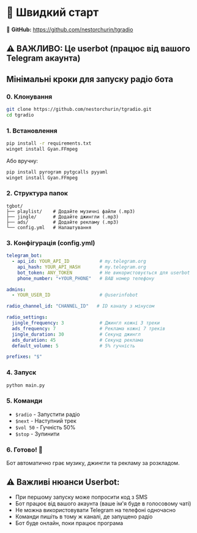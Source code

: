 # 🚀 Швидкий старт

🔗 **GitHub:** https://github.com/nestorchurin/tgradio

## ⚠️ ВАЖЛИВО: Це userbot (працює від вашого Telegram акаунта)

## Мінімальні кроки для запуску радіо бота

### 0. Клонування
```bash
git clone https://github.com/nestorchurin/tgradio.git
cd tgradio
```

### 1. Встановлення
```bash
pip install -r requirements.txt
winget install Gyan.FFmpeg
```

Або вручну:
```bash
pip install pyrogram pytgcalls pyyaml
winget install Gyan.FFmpeg
```

### 2. Структура папок
```
tgbot/
├── playlist/    # Додайте музичні файли (.mp3)
├── jingle/      # Додайте джингли (.mp3) 
├── ads/         # Додайте рекламу (.mp3)
└── config.yml   # Налаштування
```

### 3. Конфігурація (config.yml)
```yaml
telegram_bot:
  - api_id: YOUR_API_ID           # my.telegram.org
    api_hash: YOUR_API_HASH       # my.telegram.org  
    bot_token: ANY_TOKEN          # Не використовується для userbot
    phone_number: "+YOUR_PHONE"   # ВАШ номер телефону

admins:
  - YOUR_USER_ID                  # @userinfobot

radio_channel_id: "CHANNEL_ID"   # ID каналу з мінусом

radio_settings:
  jingle_frequency: 3             # Джингл кожні 3 треки
  ads_frequency: 7                # Реклама кожні 7 треків
  jingle_duration: 30             # Секунд джингл
  ads_duration: 45                # Секунд реклама
  default_volume: 5               # 5% гучність

prefixes: "$"
```

### 4. Запуск
```bash
python main.py
```

### 5. Команди
- `$radio` - Запустити радіо
- `$next` - Наступний трек  
- `$vol 50` - Гучність 50%
- `$stop` - Зупинити

### 6. Готово! 🎉
Бот автоматично грає музику, джингли та рекламу за розкладом.

## ⚠️ Важливі нюанси Userbot:

- При першому запуску може попросити код з SMS
- Бот працює від вашого акаунта (ваше ім'я буде в голосовому чаті)
- Не можна використовувати Telegram на телефоні одночасно
- Команди пишіть в тому ж каналі, де запущено радіо
- Бот буде онлайн, поки працює програма
